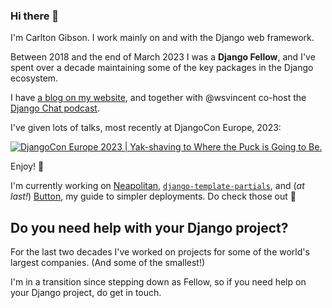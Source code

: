 ### Hi there 👋

I'm Carlton Gibson. I work mainly on and with the Django web framework. 

Between 2018 and the end of March 2023 I was a **Django Fellow**, and I've spent over a decade maintaining some of the key packages in the Django ecosystem. 

I have [a blog on my website](https://noumenal.es/), and together with @wsvincent co-host the [Django Chat podcast](https://djangochat.com). 

I've given lots of talks, most recently at DjangoCon Europe, 2023: 

[![DjangoCon Europe 2023 | Yak-shaving to Where the Puck is Going to Be.](https://img.youtube.com/vi/_3oGI4RC52s/0.jpg)](https://www.youtube.com/watch?v=_3oGI4RC52s)

Enjoy! 🍿

I'm currently working on [Neapolitan](https://github.com/carltongibson/neapolitan), [`django-template-partials`](https://github.com/carltongibson/django-template-partials), and (_at last!_) [Button](https://btn.dev/), my guide to simpler deployments. Do check those out 👀

## Do you need help with your Django project? 

For the last two decades I've worked on projects for some of the world's largest companies. (And some of the smallest!) 

I'm in a transition since stepping down as Fellow, so if you need help on your Django project, do get in touch. 
